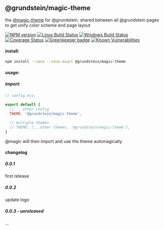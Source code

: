 ## @grundstein/magic-theme

the [@magic-theme](https://magic-themes.github.io/) for @grundstein.
shared between all @grundstein pages to get unify color scheme and page layout

[![NPM version][npm-image]][npm-url]
[![Linux Build Status][travis-image]][travis-url]
[![Windows Build Status][appveyor-image]][appveyor-url]
[![Coverage Status][coveralls-image]][coveralls-url]
[![Greenkeeper badge][greenkeeper-image]][greenkeeper-url]
[![Known Vulnerabilities][snyk-image]][snyk-url]

[npm-image]: https://img.shields.io/npm/v/@grundstein/magic-theme.svg
[npm-url]: https://www.npmjs.com/package/@grundstein/magic-theme
[travis-image]: https://img.shields.io/travis/com/grundstein/magic-theme/master
[travis-url]: https://travis-ci.com/grundstein/magic-theme
[appveyor-image]: https://img.shields.io/appveyor/ci/magicthemes/docs/master.svg
[appveyor-url]: https://ci.appveyor.com/project/magicthemes/docs/branch/master
[coveralls-image]: https://coveralls.io/repos/github/grundstein/magic-theme/badge.svg
[coveralls-url]: https://coveralls.io/github/grundstein/magic-theme
[greenkeeper-image]: https://badges.greenkeeper.io/grundstein/magic-theme.svg
[greenkeeper-url]: https://badges.greenkeeper.io/grundstein/magic-theme.svg
[snyk-image]: https://snyk.io/test/github/grundstein/magic-theme/badge.svg
[snyk-url]: https://snyk.io/test/github/grundstein/magic-theme

#### install:
```bash
npm install --save --save-exact @grundstein/magic-theme
```

#### usage:

##### import:
```javascript
// config.mjs:

export default {
  //... other config
  THEME: '@grundstein/magic-theme',

  // multiple themes
  // THEME: [...other themes, '@grundstein/magic-theme'],
}
```

@magic will then import and use the theme automagically.

#### changelog
##### 0.0.1
first release

##### 0.0.2
update logo

##### 0.0.3 - unreleased
...
